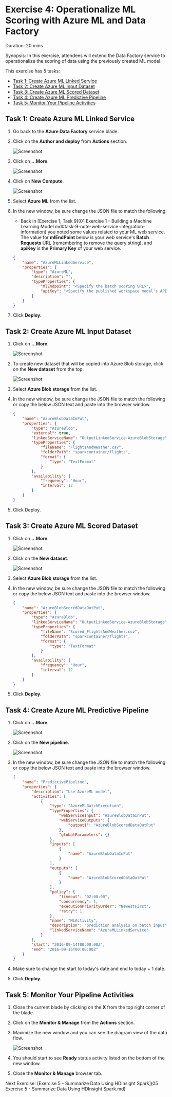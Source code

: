 # Exercise 4: Operationalize ML Scoring with Azure ML and Data Factory

Duration: 20 mins

Synopsis: In this exercise, attendees will extend the Data Factory service to operationalize the scoring of data using the previously created ML model.

This exercise has 5 tasks:

* [Task 1: Create Azure ML Linked Service](#task-1-create-azure-ml-linked-service)
* [Task 2: Create Azure ML Input Dataset](#task-2-create-azure-ml-input-dataset)
* [Task 3: Create Azure ML Scored Dataset](#task-3-create-azure-ml-scored-dataset)
* [Task 4: Create Azure ML Predictive Pipeline](#task-4-create-azure-ml-predictive-pipeline)
* [Task 5: Monitor Your Pipeline Activities](#task-5-monitor-your-pipeline-activities)

## Task 1: Create Azure ML Linked Service

1. Go back to the **Azure Data Factory** service blade.
2. Click on the **Author and deploy** from **Actions** section.

    ![Screenshot](images/create_azure_ml_linked_service_0.png)
1. Click on **…More**.

    ![Screenshot](images/create_azure_ml_linked_service_1.png)
1. Click on **New Compute**.

    ![Screenshot](images/create_azure_ml_linked_service_2.png)
1. Select **Azure ML** from the list.
2. In the new window, be sure change the JSON file to match the following:
    * Back in [Exercise 1, Task 9](01 Exercise 1 - Building a Machine Learning Model.md#task-9-note-web-service-integration-information) you noted some values related to your ML web service. The value for **mlEndPoint**  below is your web service's **Batch Requests** URL (remembering to remove the query string), and **apiKey** is the **Primary Key** of your web service.

    ```json
    {
        "name": "AzureMLLinkedService",
        "properties": {
            "type": "AzureML",
            "description": "",
            "typeProperties": {
                "mlEndpoint": "<Specify the batch scoring URL>",
                "apiKey": "<Specify the published workspace model's API key>"
            }
        }
    }
    ```
1. Click **Deploy**.

## Task 2: Create Azure ML Input Dataset

1. Click on **…More**.

    ![Screenshot](images/create_azure_ml_input_dataset_0.png)
1. To create new dataset that will be copied into Azure Blob storage, click on the **New dataset** from the top.

   ![Screenshot](images/create_azure_ml_input_dataset_1.png)
1. Select **Azure Blob storage** from the list.
2. In the new window, be sure change the JSON file to match the following or copy the below JSON text and paste into the browser window.

    ```json
    {
        "name": "AzureBlobDataInPut",
        "properties": {
            "type": "AzureBlob",
            "external": true,
            "linkedServiceName": "OutputLinkedService-AzureBlobStorage",
            "typeProperties": {
                "fileName": "FlightsAndWeather.csv",
                "folderPath": "sparkcontainer/flights",
                "format": {
                    "type": "TextFormat"
                }
            },
            "availability": {
                "frequency": "Hour",
                "interval": 12
            }
        }
    }
    ```
1. Click Deploy.

## Task 3: Create Azure ML Scored Dataset

1. Click on **…More**.

    ![Screenshot](images/create_azure_ml_scored_dataset_0.png)
1. Click on the **New dataset**.

    ![Screenshot](images/create_azure_ml_scored_dataset_1.png)
1. Select **Azure Blob storage** from the list.
2. In the new window, be sure change the JSON file to match the following or copy the below JSON text and paste into the browser window.

    ```json
    {
        "name": "AzureBlobScoredDataOutPut",
        "properties": {
            "type": "AzureBlob",
            "linkedServiceName": "OutputLinkedService-AzureBlobStorage",
            "typeProperties": {
                "fileName": "Scored_FlightsAndWeather.csv",
                "folderPath": "sparkcontainer/flights",
                "format": {
                    "type": "TextFormat"
                }
            },
            "availability": {
                "frequency": "Hour",
                "interval": 12
            }
        }
    }
    ```
1. Click **Deploy**.

## Task 4: Create Azure ML Predictive Pipeline

1. Click on **…More**.

    ![Screenshot](images/create_azure_ml_predictive_pipeline_0.png)
1. Click on the **New pipeline**.

    ![Screenshot](images/create_azure_ml_predictive_pipeline_1.png)
1. In the new window, be sure change the JSON file to match the following or copy the below JSON text and paste into the browser window.

    ```json
    {
        "name": "PredictivePipeline",
        "properties": {
            "description": "Use AzureML model",
            "activities": [
                {
                    "type": "AzureMLBatchExecution",
                    "typeProperties": {
                        "webServiceInput": "AzureBlobDataInPut",
                        "webServiceOutputs": {
                            "output1": "AzureBlobScoredDataOutPut"
                        },
                        "globalParameters": {}
                    },
                    "inputs": [
                        {
                            "name": "AzureBlobDataInPut"
                        }
                    ],
                    "outputs": [
                        {
                            "name": "AzureBlobScoredDataOutPut"
                        }
                    ],
                    "policy": {
                        "timeout": "02:00:00",
                        "concurrency": 1,
                        "executionPriorityOrder": "NewestFirst",
                        "retry": 1
                    },
                    "name": "MLActivity",
                    "description": "prediction analysis on batch input",
                    "linkedServiceName": "AzureMLLinkedService"
                }
            ],
            "start": "2016-09-14T00:00:00Z",
            "end": "2016-09-15T00:00:00Z"
        }
    }
    ```
1. Make sure to change the start to today's date and end to today + 1 date.
2. Click **Deploy**.

## Task 5: Monitor Your Pipeline Activities

1. Close the current blade by clicking on the **X** from the top right corner of the blade.
2. Click on the **Monitor &amp; Manage** from the **Actions** section.
3. Maximize the new window and you can see the diagram view of the data flow.

    ![Screenshot](images/monitor_your_pipeline_activities_0.png)
1. You should start to see **Ready** status activity listed on the bottom of the new window.
2. Close the **Monitor &amp; Manage** browser tab.

Next Exercise: [Exercise 5 - Summarize Data Using HDInsight Spark](05 Exercise 5 - Summarize Data Using HDInsight Spark.md)
